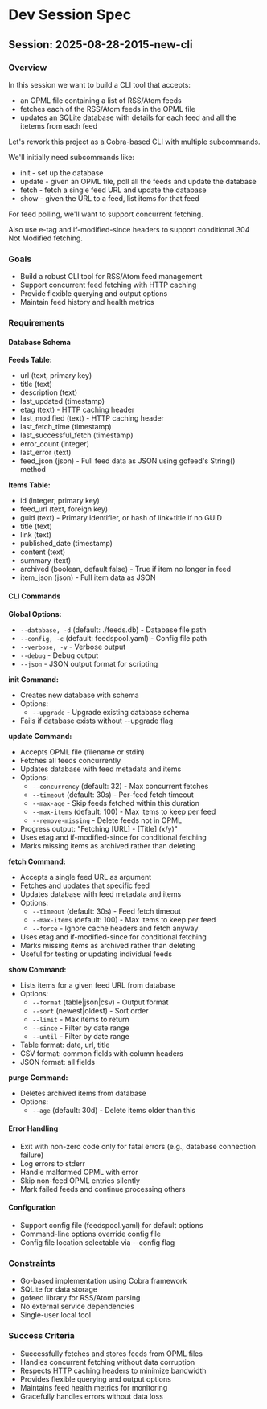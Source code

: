 # Dev Session Spec

## Session: 2025-08-28-2015-new-cli

### Overview

In this session we want to build a CLI tool that accepts:

- an OPML file containing a list of RSS/Atom feeds
- fetches each of the RSS/Atom feeds in the OPML file
- updates an SQLite database with details for each feed and all the itetems from each feed 

Let's rework this project as a Cobra-based CLI with multiple subcommands.

We'll initially need subcommands like:

- init - set up the database
- update - given an OPML file, poll all the feeds and update the database
- fetch - fetch a single feed URL and update the database
- show - given the URL to a feed, list items for that feed

For feed polling, we'll want to support concurrent fetching.

Also use e-tag and if-modified-since headers to support conditional 304 Not Modified fetching.

### Goals

- Build a robust CLI tool for RSS/Atom feed management
- Support concurrent feed fetching with HTTP caching
- Provide flexible querying and output options
- Maintain feed history and health metrics

### Requirements

#### Database Schema

**Feeds Table:**
- url (text, primary key)
- title (text)
- description (text)
- last_updated (timestamp)
- etag (text) - HTTP caching header
- last_modified (text) - HTTP caching header
- last_fetch_time (timestamp)
- last_successful_fetch (timestamp)
- error_count (integer)
- last_error (text)
- feed_json (json) - Full feed data as JSON using gofeed's String() method

**Items Table:**
- id (integer, primary key)
- feed_url (text, foreign key)
- guid (text) - Primary identifier, or hash of link+title if no GUID
- title (text)
- link (text)
- published_date (timestamp)
- content (text)
- summary (text)
- archived (boolean, default false) - True if item no longer in feed
- item_json (json) - Full item data as JSON

#### CLI Commands

**Global Options:**
- `--database, -d` (default: ./feeds.db) - Database file path
- `--config, -c` (default: feedspool.yaml) - Config file path
- `--verbose, -v` - Verbose output
- `--debug` - Debug output
- `--json` - JSON output format for scripting

**init Command:**
- Creates new database with schema
- Options:
  - `--upgrade` - Upgrade existing database schema
- Fails if database exists without --upgrade flag

**update Command:**
- Accepts OPML file (filename or stdin)
- Fetches all feeds concurrently
- Updates database with feed metadata and items
- Options:
  - `--concurrency` (default: 32) - Max concurrent fetches
  - `--timeout` (default: 30s) - Per-feed fetch timeout
  - `--max-age` - Skip feeds fetched within this duration
  - `--max-items` (default: 100) - Max items to keep per feed
  - `--remove-missing` - Delete feeds not in OPML
- Progress output: "Fetching [URL] - [Title] (x/y)"
- Uses etag and if-modified-since for conditional fetching
- Marks missing items as archived rather than deleting

**fetch Command:**
- Accepts a single feed URL as argument
- Fetches and updates that specific feed
- Updates database with feed metadata and items
- Options:
  - `--timeout` (default: 30s) - Feed fetch timeout
  - `--max-items` (default: 100) - Max items to keep per feed
  - `--force` - Ignore cache headers and fetch anyway
- Uses etag and if-modified-since for conditional fetching
- Marks missing items as archived rather than deleting
- Useful for testing or updating individual feeds

**show Command:**
- Lists items for a given feed URL from database
- Options:
  - `--format` (table|json|csv) - Output format
  - `--sort` (newest|oldest) - Sort order
  - `--limit` - Max items to return
  - `--since` - Filter by date range
  - `--until` - Filter by date range
- Table format: date, url, title
- CSV format: common fields with column headers
- JSON format: all fields

**purge Command:**
- Deletes archived items from database
- Options:
  - `--age` (default: 30d) - Delete items older than this

#### Error Handling

- Exit with non-zero code only for fatal errors (e.g., database connection failure)
- Log errors to stderr
- Handle malformed OPML with error
- Skip non-feed OPML entries silently
- Mark failed feeds and continue processing others

#### Configuration

- Support config file (feedspool.yaml) for default options
- Command-line options override config file
- Config file location selectable via --config flag

### Constraints

- Go-based implementation using Cobra framework
- SQLite for data storage
- gofeed library for RSS/Atom parsing
- No external service dependencies
- Single-user local tool

### Success Criteria

- Successfully fetches and stores feeds from OPML files
- Handles concurrent fetching without data corruption
- Respects HTTP caching headers to minimize bandwidth
- Provides flexible querying and output options
- Maintains feed health metrics for monitoring
- Gracefully handles errors without data loss
